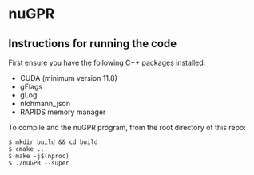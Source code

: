 # nuGPR

## Instructions for running the code

First ensure you have the following C++ packages installed:

* CUDA (minimum version 11.8)
* gFlags
* gLog
* nlohmann_json
* RAPIDS memory manager

To compile and the nuGPR program, from the root directory of this repo:
```
$ mkdir build && cd build
$ cmake ..
$ make -j$(nproc)
$ ./nuGPR --super
```
